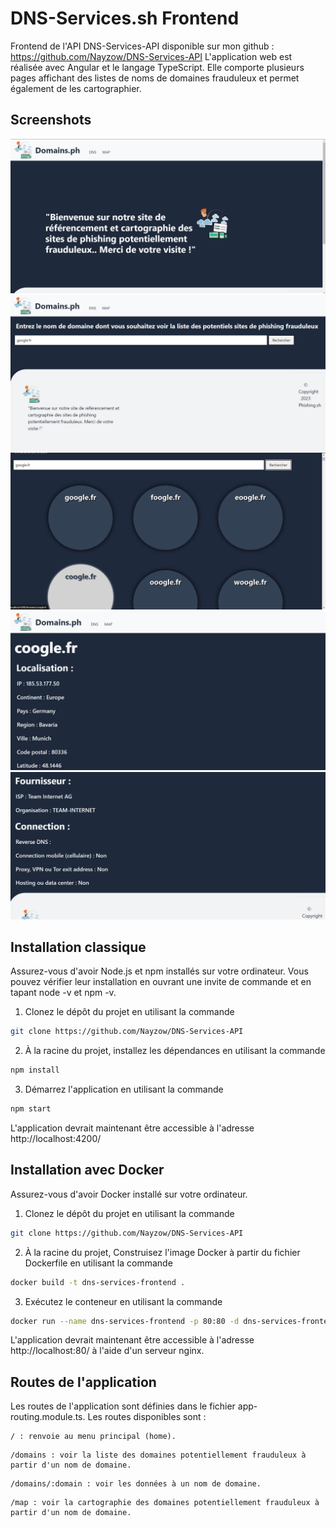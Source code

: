 # DNS-Services.sh Frontend

Frontend de l'API DNS-Services-API disponible sur mon github : https://github.com/Nayzow/DNS-Services-API
L'application web est réalisée avec Angular et le langage TypeScript. Elle comporte plusieurs pages affichant des listes de noms de domaines frauduleux et permet également de les cartographier.

## Screenshots

![img.png](src%2Fassets%2Fimages%2Fscreenshots%2Fimg.png)
![img_1.png](src%2Fassets%2Fimages%2Fscreenshots%2Fimg_1.png)
![img_2.png](src%2Fassets%2Fimages%2Fscreenshots%2Fimg_2.png)
![img_3.png](src%2Fassets%2Fimages%2Fscreenshots%2Fimg_3.png)
![img_4.png](src%2Fassets%2Fimages%2Fscreenshots%2Fimg_4.png)

## Installation classique

Assurez-vous d'avoir Node.js et npm installés sur votre ordinateur. Vous pouvez vérifier leur installation en ouvrant une invite de commande et en tapant node -v et npm -v.

1. Clonez le dépôt du projet en utilisant la commande

```bash
git clone https://github.com/Nayzow/DNS-Services-API
```

2. À la racine du projet, installez les dépendances en utilisant la commande

```bash
npm install
```

3. Démarrez l'application en utilisant la commande

```bash
npm start
```

L'application devrait maintenant être accessible à l'adresse http://localhost:4200/

## Installation avec Docker

Assurez-vous d'avoir Docker installé sur votre ordinateur.

1. Clonez le dépôt du projet en utilisant la commande

```bash
git clone https://github.com/Nayzow/DNS-Services-API
```

2. À la racine du projet, Construisez l'image Docker à partir du fichier Dockerfile en utilisant la commande

```bash
docker build -t dns-services-frontend .
```

3. Exécutez le conteneur en utilisant la commande

```bash
docker run --name dns-services-frontend -p 80:80 -d dns-services-frontend
```

L'application devrait maintenant être accessible à l'adresse http://localhost:80/ à l'aide d'un serveur nginx.

## Routes de l'application

Les routes de l'application sont définies dans le fichier app-routing.module.ts. Les routes disponibles sont :

```
/ : renvoie au menu principal (home).
```

```
/domains : voir la liste des domaines potentiellement frauduleux à partir d'un nom de domaine.
```

```
/domains/:domain : voir les données à un nom de domaine.
```

```
/map : voir la cartographie des domaines potentiellement frauduleux à partir d'un nom de domaine.
```
